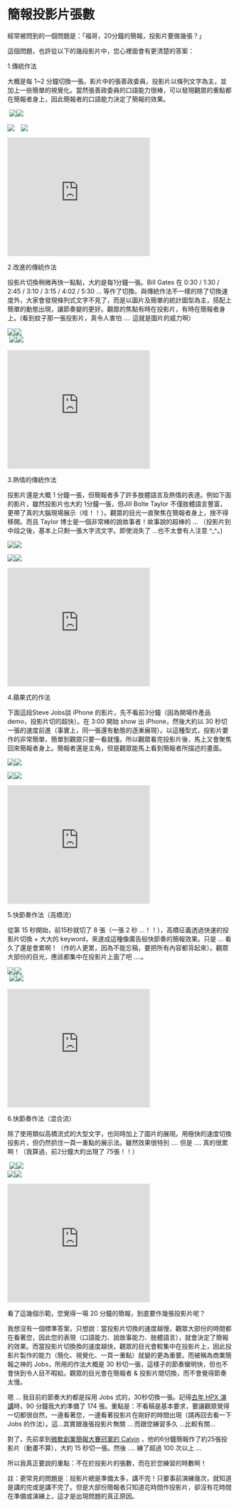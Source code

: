 # 簡報投影片張數 

<div style="clear: both; text-align: center;"></div>
<p>經常被問到的一個問題是：「福哥，20分鐘的簡報，投影片要做幾張？」</p>
<p>這個問題，也許從以下的幾段影片中，您心裡面會有更清楚的答案：</p>
<p>1.傳統作法</p>
<p>大概是每 1~2 分鐘切換一張。影片中的張善政委員，投影片以條列文字為主，並加上一些簡單的視覺化。當然張善政委員的口語能力很棒，可以發現觀眾的重點都在簡報者身上，因此簡報者的口語能力決定了簡報的效果。</p>
<p> <img border="0" src="http://2.bp.blogspot.com/-ZulbctcVvLE/VhXbzrKg0dI/AAAAAAAAOpk/0IwG2sUWlDQ/s1600/image_thumb_de1b94744a058becc9b544e55c313b66.png"/><img border="0" src="http://2.bp.blogspot.com/-bIDLO4fv8Tc/VhXbz9B79TI/AAAAAAAAOps/nFa6pBfrifE/s1600/image_thumb_eb2974c4240e35c2d7557099409845c3.png"/><a name="more"></a></p>
<p><img border="0" src="http://3.bp.blogspot.com/-xDa-7WKaEb8/VhXbx_YIjSI/AAAAAAAAOpE/q6SstMAv-_s/s1600/image_thumb_bf81f9909bf945f88df1ff83bf57b53a.png"/><a href="http://2.bp.blogspot.com/-r9g0pFIDb3o/VhXbwyByr6I/AAAAAAAAOpM/124QEHX0rqo/s1600/image_thumb_a7237dd031597b5057e249e053c11bd2.png" style="margin-left: 1em; margin-right: 1em; text-align: center;"><img border="0" src="http://2.bp.blogspot.com/-r9g0pFIDb3o/VhXbwyByr6I/AAAAAAAAOpM/124QEHX0rqo/s1600/image_thumb_a7237dd031597b5057e249e053c11bd2.png"/></a></p>
<p><iframe allowfullscreen="" data-thumbnail-src="https://i.ytimg.com/vi/ncXIC5QWRjM/0.jpg" frameborder="0" height="266" src="https://www.youtube.com/embed/ncXIC5QWRjM?feature=player_embedded" width="320"></iframe></p>
<p>2.改進的傳統作法</p>
<p>投影片切換稍微再快一點點，大約是每1分鐘一張。Bill Gates 在 0:30 / 1:30 / 2:45 / 3:10 / 3:15 / 4:02 / 5:30 … 等作了切換。與傳統作法不一樣的除了切換速度外，大家會發現條列式文字不見了，而是以圖片及簡單的統計圖型為主，搭配上簡單的動態出現，讓節奏變的更好。觀眾的焦點有時在投影片，有時在簡報者身上。(看到蚊子那一張投影片，真令人害怕 …. 這就是圖片的威力啊）</p>
<p><img border="0" src="http://1.bp.blogspot.com/-jgZMoh1dtXQ/VhXbvfGTYdI/AAAAAAAAOok/wG-2dvpAX8I/s1600/image_thumb_8dffdc16888dd32bb185d08d234c5ee1.png"/><img border="0" src="http://4.bp.blogspot.com/-3Mpo1Y6WXLo/VhXbuZdGTnI/AAAAAAAAOoE/11KdcV0cVcA/s1600/image_thumb_808de2702ae6dc0a272ff13d1a09a8f9.png"/><br/> <img border="0" src="http://2.bp.blogspot.com/-Evt_dF65hkM/VhXby6hH6NI/AAAAAAAAOpc/wh9N93mVd6o/s1600/image_thumb_d488f6b17b25ad8c34c2c83fefdfc754.png"/><img border="0" src="http://4.bp.blogspot.com/-nurbsbaKQKw/VhXbt6ZGt7I/AAAAAAAAOoc/4Bv4wwAFsh0/s1600/image_thumb_6a8c73239297cf69e865595f1ec483b0.png"/></p>
<p><iframe allowfullscreen="" data-thumbnail-src="https://i.ytimg.com/vi/uAejV7IVM7Q/0.jpg" frameborder="0" height="266" src="https://www.youtube.com/embed/uAejV7IVM7Q?feature=player_embedded" width="320"></iframe></p>
<p>3.熱情的傳統作法</p>
<p>投影片還是大概 1 分鐘一張，但簡報者多了許多肢體語言及熱情的表達。例如下面的影片，雖然投影片也大約 1分鐘一張，但Jill Bolte Taylor 不僅肢體語言豐富，更帶了真的大腦現場展示（哇！！）。觀眾的目光一直聚焦在簡報者身上，捨不得移開。而且 Taylor 博士是一個非常棒的說故事者！故事說的超棒的 … （投影片到中段之後，基本上只剩一張大字流文字。即使消失了 …也不太會有人注意 ^_^。)</p>
<p><img border="0" src="http://1.bp.blogspot.com/-5dRK6Qu9Nu8/VhXbyimgPLI/AAAAAAAAOpU/56s-Q3VlsHI/s1600/image_thumb_d0199ef6b0133e7a03f3de1270241b52.png"/><img border="0" src="http://1.bp.blogspot.com/-zsb2u6iaplM/VhXbswEwHdI/AAAAAAAAOnk/ZnYMoR4234c/s1600/image_thumb_22919705d65cea68e095d53069f98910.png"/></p>
<p><img border="0" src="http://3.bp.blogspot.com/-Vp5AjezC3nA/VhXbxCBZI2I/AAAAAAAAOo4/zEGnaL2bmk0/s1600/image_thumb_a91f838b90de6f683d7f1647d8459ea5.png"/><img border="0" src="http://3.bp.blogspot.com/-AHya6T3YuEQ/VhXbyKr3ucI/AAAAAAAAOpg/WG1qxhzqtUA/s1600/image_thumb_c9d6311f2f0e4e81317d72688286e9b8.png"/></p>
<p> <iframe allowfullscreen="" data-thumbnail-src="https://i.ytimg.com/vi/-inPDyTx-o8/0.jpg" frameborder="0" height="266" src="https://www.youtube.com/embed/-inPDyTx-o8?feature=player_embedded" width="320"></iframe></p>
<p>4.蘋果式的作法</p>
<p>下面這段Steve Jobs談 iPhone 的影片，先不看前3分鐘（因為開場作產品 demo，投影片切的超快）。在 3:00 開始 show 出 iPhone，然後大約以 30 秒切一張的速度前進（事實上，同一張還有動態的逐漸展現）。以這種型式，投影片要作的非常簡單，簡單到觀眾只要一看就懂。所以觀眾看完投影片後，馬上又會聚焦回來簡報者身上。簡報者還是主角，但是觀眾能馬上看到簡報者所描述的畫面。</p>
<p><img border="0" src="http://3.bp.blogspot.com/-LJydWKIotcs/VhXbtgelq3I/AAAAAAAAOnw/cf-30imWxZU/s1600/image_thumb_4341b25431b7095667bddf48adc9b008.png"/><img border="0" src="http://3.bp.blogspot.com/-AEiZ9R_8QPA/VhXbsOQm_eI/AAAAAAAAOnQ/ayBtu9stiLc/s1600/image_thumb_004673f1b5045c1e536247f22dcf85c6.png"/></p>
<p><img border="0" src="http://3.bp.blogspot.com/-tUlqX7i-5AA/VhXbwLSlx0I/AAAAAAAAOo0/pCoQHoDI-g4/s1600/image_thumb_9531d928ae9a01a97d72036daa401ea9.png"/><img border="0" src="http://1.bp.blogspot.com/-IxqRxkEsKMg/VhXbspX1C5I/AAAAAAAAOno/2036a-9ra6w/s1600/image_thumb_1bd02e3dcac74ecc44d943976574269a.png"/></p>
<p><iframe allowfullscreen="" data-thumbnail-src="https://i.ytimg.com/vi/x7qPAY9JqE4/0.jpg" frameborder="0" height="266" src="https://www.youtube.com/embed/x7qPAY9JqE4?feature=player_embedded" width="320"></iframe></p>
<p>5.快節奏作法（高橋流）</p>
<p>從第 15 秒開始，前15秒就切了 8 張（一張 2 秒 …！！），高橋征義透過快速的投影片切換 + 大大的 keyword，來達成這種像廣告般快節奏的簡報效果。只是 … 看久了還是會累啊！（作的人更累，因為不能忘稿，要把所有內容都背起來）。觀眾大部份的目光，應該都集中在投影片上面了吧 ….。</p>
<p><img border="0" src="http://3.bp.blogspot.com/-CgnciZeViv8/VhXbuGuPe0I/AAAAAAAAOn8/yk7Jpxva7GU/s1600/image_thumb_71c41e9c8ea642c8a2bbef4f493475ae.png"/><img border="0" src="http://2.bp.blogspot.com/-6j7E7-RlDUA/VhXb0dHdN5I/AAAAAAAAOqE/NUCKjqVNHfc/s1600/image_thumb_f5e062924bdf05fba88ba91d00135e86.png"/><br/> <img border="0" src="http://1.bp.blogspot.com/-NZFB_1kXF7s/VhXbwvedWGI/AAAAAAAAOos/GFb2-sAsURs/s1600/image_thumb_9fe83a94cf602d2ec123975c4f692488.png"/><img border="0" src="http://4.bp.blogspot.com/-X4J3-xk_1og/VhXbu-2LNNI/AAAAAAAAOoU/88PLzKE4_KA/s1600/image_thumb_87dc82a9fd44744af0d6fced68d2cb14.png"/></p>
<p><iframe allowfullscreen="" data-thumbnail-src="https://i.ytimg.com/vi/Vor6Yul7CMg/0.jpg" frameborder="0" height="266" src="https://www.youtube.com/embed/Vor6Yul7CMg?feature=player_embedded" width="320"></iframe></p>
<p>6.快節奏作法（混合流）</p>
<p>除了使用類似高橋流式的大型文字，也同時加上了圖片的展現。用極快的速度切換投影片，但仍然抓住一頁一重點的展示法。雖然效果很特別 …. 但是 …. 真的很累啊！（我算過，前2分鐘大約出現了 75張！！）</p>
<p> <img border="0" src="http://1.bp.blogspot.com/-HDtxgeVg76c/VhXbzJi6T4I/AAAAAAAAOp0/TgUhzrPhrX8/s1600/image_thumb_d8d2892f99aa717cc2fcb10cca242d5e.png"/><img border="0" src="http://1.bp.blogspot.com/-i55VnRd_5UQ/VhXbsPlLqAI/AAAAAAAAOnU/tEFFRUgqWWo/s1600/image_thumb_03d6a1671dc707b87400c883aa0e15eb.png"/><br/><img border="0" src="http://1.bp.blogspot.com/-IHSdjhyp0pg/VhXbsPdI1UI/AAAAAAAAOnM/Kqu4PtliK8g/s1600/image_thumb_10e786434188166b3b9e2345baaa3087.png"/><img border="0" src="http://2.bp.blogspot.com/-P83VjCQ6DF4/VhXbtET3mpI/AAAAAAAAOng/OBqYD_S2Lnc/s1600/image_thumb_429f8e7d61d4e6018bd372b61a402d67.png"/></p>
<p> <iframe allowfullscreen="" data-thumbnail-src="https://i.ytimg.com/vi/RrpajcAgR1E/0.jpg" frameborder="0" height="266" src="https://www.youtube.com/embed/RrpajcAgR1E?feature=player_embedded" width="320"></iframe></p>
<p>看了這幾個示範，您覺得一場 20 分鐘的簡報，到底要作幾張投影片呢？</p>
<p>我想沒有一個標準答案，只想說：當投影片切換的速度越慢，觀眾大部份的時間都在看著您，因此您的表現（口語能力、說故事能力、肢體語言），就會決定了簡報的效果。而當投影片切換換的速度越快，觀眾的目光會較集中在投影片上，因此投影片製作的能力（簡化、視覺化、一頁一重點）就變的更為重要。而被稱為商業簡報之神的 Jobs，所用的作法大概是 30 秒切一張，這樣子的節奏蠻明快，但也不會快到令人目不暇給。觀眾的目光會在簡報者 &amp; 投影片間切換，而不會覺得節奏太慢。</p>
<p>嗯 … 我目前的節奏大約都是採用 Jobs 式的，30秒切換一張。記得<a href="http://www.afu.tw/index.php?option=com_content&amp;view=article&amp;id=229:hpx-17-&amp;catid=14:2010-11-28-05-07-48&amp;Itemid=18">去年 HPX 演講</a>時，90 分鐘我大約準備了 174 張。重點是：不看稿是基本要求，要讓觀眾覺得一切都很自然，一邊看著您，一邊看著投影片在剛好的時間出現（請再回去看一下 Jobs 的作法）。這…其實跟幾張投影片無關 … 而跟您練習多久 …比較有關…</p>
<p>對了，先前拿到<a href="http://www.afu.tw/index.php?option=com_content&amp;view=article&amp;id=240:6&amp;catid=14:2010-11-28-05-07-48&amp;Itemid=18">微軟創業簡報大賽冠軍的 Calvin</a> ，他的6分鐘簡報作了約25張投影片（動畫不算），大約 15 秒切一張。然後 …. 練了超過 100 次以上 …</p>
<p>所以我真正要說的重點：不在於投影片的張數，而在於您練習的時數啊！</p>
<p>註：更常見的問題是：投影片總是準備太多，講不完！只要事前演練幾次，就知道是講的完或是講不完了。但是大部份簡報者只知道花時間作投影片，卻沒有花時間在準備或演練上，這才是出現問題的真正原因。</p>
